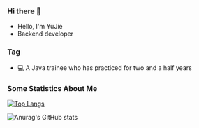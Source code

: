 ### Hi there 👋
 - Hello, I'm YuJie
 - Backend developer

### Tag
- 💻 A Java trainee who has practiced for two and a half years

### Some Statistics About Me
[![Top Langs](https://github-readme-stats.vercel.app/api/top-langs/?username=Sigfied)](https://github.com/anuraghazra/github-readme-stats)

![Anurag's GitHub stats](https://github-readme-stats.vercel.app/api?username=Sigfied&show_icons=true&theme=radical)
